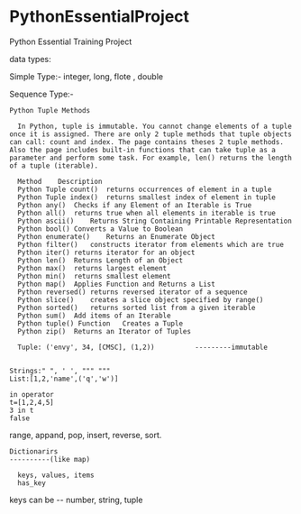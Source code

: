 # PythonEssentialProject
Python Essential Training Project

data types:

  Simple Type:-
    integer, long, flote , double


  Sequence Type:-
  
    Python Tuple Methods
    
      In Python, tuple is immutable. You cannot change elements of a tuple once it is assigned. There are only 2 tuple methods that tuple objects can call: count and index. The page contains theses 2 tuple methods. Also the page includes built-in functions that can take tuple as a parameter and perform some task. For example, len() returns the length of a tuple (iterable).
      
      Method	Description
      Python Tuple count()	returns occurrences of element in a tuple
      Python Tuple index()	returns smallest index of element in tuple
      Python any()	Checks if any Element of an Iterable is True
      Python all()	returns true when all elements in iterable is true
      Python ascii()	Returns String Containing Printable Representation
      Python bool()	Converts a Value to Boolean
      Python enumerate()	Returns an Enumerate Object
      Python filter()	constructs iterator from elements which are true
      Python iter()	returns iterator for an object
      Python len()	Returns Length of an Object
      Python max()	returns largest element
      Python min()	returns smallest element
      Python map()	Applies Function and Returns a List
      Python reversed()	returns reversed iterator of a sequence
      Python slice()	creates a slice object specified by range()
      Python sorted()	returns sorted list from a given iterable
      Python sum()	Add items of an Iterable
      Python tuple() Function	Creates a Tuple
      Python zip()	Returns an Iterator of Tuples
  
      Tuple: ('envy', 34, [CMSC], (1,2))          ---------immutable


    Strings:" ", ' ', """ """
    List:[1,2,'name',('q','w')]

    in operator
    t=[1,2,4,5]
    3 in t
    false

   range,
   appand,
   pop,
   insert,
   reverse,
   sort.


    Dictionarirs
    ----------(like map)

      keys, values, items
      has_key

keys can be -- number, string, tuple
